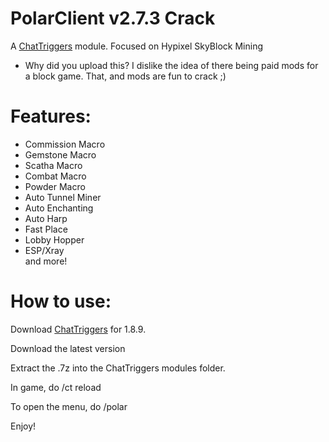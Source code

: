 # PolarClient v2.7.3 Crack
A [ChatTriggers](https://chattriggers.com/) module. Focused on Hypixel SkyBlock Mining

- Why did you upload this? I dislike the idea of there being paid mods for a block game. That, and mods are fun to crack ;)

# Features:

 - Commission Macro <br>
 - Gemstone Macro <br>
 - Scatha Macro <br>
 - Combat Macro <br>
 - Powder Macro <br>
 - Auto Tunnel Miner <br>
 - Auto Enchanting <br>
 - Auto Harp <br>
 - Fast Place <br>
 - Lobby Hopper <br>
 - ESP/Xray <br>
 and more!


# How to use:

Download [ChatTriggers](https://chattriggers.com/) for 1.8.9.

Download the latest version

Extract the .7z into the ChatTriggers modules folder.

In game, do /ct reload

To open the menu, do /polar

Enjoy!

  
